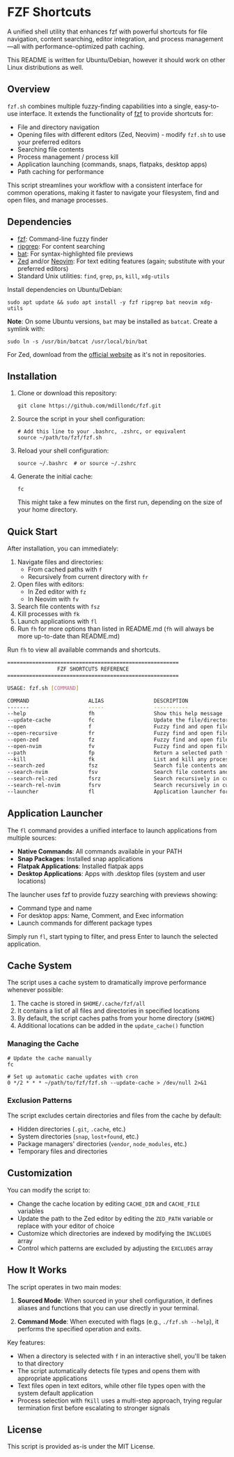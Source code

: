 # FZF Shortcuts

A unified shell utility that enhances fzf with powerful shortcuts for file navigation, content searching, editor integration, and process management—all with performance-optimized path caching.

This README is written for Ubuntu/Debian, however it should work on other Linux distributions as well.

## Overview

`fzf.sh` combines multiple fuzzy-finding capabilities into a single, easy-to-use interface. It extends the functionality of [fzf](https://github.com/junegunn/fzf) to provide shortcuts for:

- File and directory navigation
- Opening files with different editors (Zed, Neovim) - modify `fzf.sh` to use your preferred editors
- Searching file contents
- Process management / process kill
- Application launching (commands, snaps, flatpaks, desktop apps)
- Path caching for performance

This script streamlines your workflow with a consistent interface for common operations, making it faster to navigate your filesystem, find and open files, and manage processes.

## Dependencies

- [fzf](https://github.com/junegunn/fzf): Command-line fuzzy finder
- [ripgrep](https://github.com/BurntSushi/ripgrep): For content searching
- [bat](https://github.com/sharkdp/bat): For syntax-highlighted file previews
- [Zed](https://zed.dev/) and/or [Neovim](https://neovim.io/): For text editing features (again; substitute with your preferred editors)
- Standard Unix utilities: `find`, `grep`, `ps`, `kill`, `xdg-utils`

Install dependencies on Ubuntu/Debian:

```
sudo apt update && sudo apt install -y fzf ripgrep bat neovim xdg-utils
```

**Note**: On some Ubuntu versions, `bat` may be installed as `batcat`. Create a symlink with:
```
sudo ln -s /usr/bin/batcat /usr/local/bin/bat
```

For Zed, download from the [official website](https://zed.dev) as it's not in repositories.

## Installation

1. Clone or download this repository:
   ```
   git clone https://github.com/mdillondc/fzf.git
   ```

2. Source the script in your shell configuration:
   ```
   # Add this line to your .bashrc, .zshrc, or equivalent
   source ~/path/to/fzf/fzf.sh
   ```

3. Reload your shell configuration:
   ```
   source ~/.bashrc  # or source ~/.zshrc
   ```

4. Generate the initial cache:
   ```
   fc
   ```
   This might take a few minutes on the first run, depending on the size of your home directory.

## Quick Start

After installation, you can immediately:

1. Navigate files and directories:
   - From cached paths with `f`
   - Recursively from current directory with `fr`
2. Open files with editors:
   - In Zed editor with `fz`
   - In Neovim with `fv`
3. Search file contents with `fsz`
4. Kill processes with `fk`
5. Launch applications with `fl`
6. Run `fh` for more options than listed in README.md (`fh` will always be more up-to-date than README.md)

Run `fh` to view all available commands and shortcuts.

```bash
=======================================================
                FZF SHORTCUTS REFERENCE
=======================================================

USAGE: fzf.sh [COMMAND]

COMMAND                   ALIAS                DESCRIPTION
-------                   -----                -----------
--help                    fh                   Show this help message
--update-cache            fc                   Update the file/directory path cache
--open                    f                    Fuzzy find and open files with default system app or cd to directory
--open-recursive          fr                   Fuzzy find and open files recursively from current directory
--open-zed                fz                   Fuzzy find and open files with Zed
--open-nvim               fv                   Fuzzy find and open files with Neovim
--path                    fp                   Return a selected path from fuzzy finder
--kill                    fk                   List and kill any process
--search-zed              fsz                  Search file contents and open in Zed
--search-nvim             fsv                  Search file contents and open in Neovim
--search-rel-zed          fsrz                 Search recursively in current directory, open in Zed
--search-rel-nvim         fsrv                 Search recursively in current directory, open in Neovim
--launcher                fl                   Application launcher for commands, snaps, flatpaks, and desktop apps
```


## Application Launcher

The `fl` command provides a unified interface to launch applications from multiple sources:

- **Native Commands**: All commands available in your PATH
- **Snap Packages**: Installed snap applications
- **Flatpak Applications**: Installed flatpak apps
- **Desktop Applications**: Apps with .desktop files (system and user locations)

The launcher uses fzf to provide fuzzy searching with previews showing:
- Command type and name
- For desktop apps: Name, Comment, and Exec information
- Launch commands for different package types

Simply run `fl`, start typing to filter, and press Enter to launch the selected application.

## Cache System

The script uses a cache system to dramatically improve performance whenever possible:

1. The cache is stored in `$HOME/.cache/fzf/all`
2. It contains a list of all files and directories in specified locations
3. By default, the script caches paths from your home directory (`$HOME`)
4. Additional locations can be added in the `update_cache()` function

### Managing the Cache

```
# Update the cache manually
fc

# Set up automatic cache updates with cron
0 */2 * * * ~/path/to/fzf/fzf.sh --update-cache > /dev/null 2>&1
```

### Exclusion Patterns

The script excludes certain directories and files from the cache by default:
- Hidden directories (`.git`, `.cache`, etc.)
- System directories (`snap`, `lost+found`, etc.)
- Package managers' directories (`vendor`, `node_modules`, etc.)
- Temporary files and directories

## Customization

You can modify the script to:

- Change the cache location by editing `CACHE_DIR` and `CACHE_FILE` variables
- Update the path to the Zed editor by editing the `ZED_PATH` variable or replace with your editor of choice
- Customize which directories are indexed by modifying the `INCLUDES` array
- Control which patterns are excluded by adjusting the `EXCLUDES` array

## How It Works

The script operates in two main modes:

1. **Sourced Mode**: When sourced in your shell configuration, it defines aliases and functions that you can use directly in your terminal.

2. **Command Mode**: When executed with flags (e.g., `./fzf.sh --help`), it performs the specified operation and exits.

Key features:
- When a directory is selected with `f` in an interactive shell, you'll be taken to that directory
- The script automatically detects file types and opens them with appropriate applications
- Text files open in text editors, while other file types open with the system default application
- Process selection with `fKill` uses a multi-step approach, trying regular termination first before escalating to stronger signals

## License

This script is provided as-is under the MIT License.